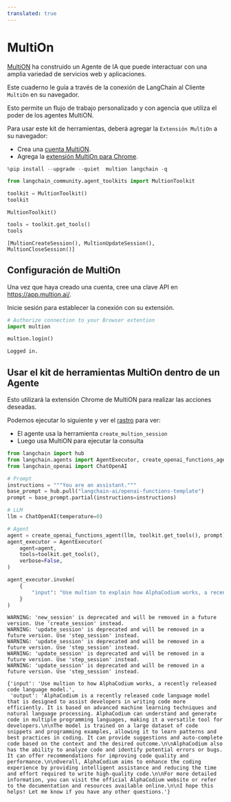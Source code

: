 ```yaml
---
translated: true
---
```


# MultiOn

[MultiON](https://www.multion.ai/blog/multion-building-a-brighter-future-for-humanity-with-ai-agents) ha construido un Agente de IA que puede interactuar con una amplia variedad de servicios web y aplicaciones.

Este cuaderno le guía a través de la conexión de LangChain al Cliente `MultiOn` en su navegador.

Esto permite un flujo de trabajo personalizado y con agencia que utiliza el poder de los agentes MultiON.

Para usar este kit de herramientas, deberá agregar la `Extensión MultiOn` a su navegador:

* Crea una [cuenta MultiON](https://app.multion.ai/login?callbackUrl=%2Fprofile).
* Agrega la [extensión MultiOn para Chrome](https://multion.notion.site/Download-MultiOn-ddddcfe719f94ab182107ca2612c07a5).

```python
%pip install --upgrade --quiet  multion langchain -q
```

```python
from langchain_community.agent_toolkits import MultionToolkit

toolkit = MultionToolkit()
toolkit
```

```output
MultionToolkit()
```

```python
tools = toolkit.get_tools()
tools
```

```output
[MultionCreateSession(), MultionUpdateSession(), MultionCloseSession()]
```

## Configuración de MultiOn

Una vez que haya creado una cuenta, cree una clave API en https://app.multion.ai/.

Inicie sesión para establecer la conexión con su extensión.

```python
# Authorize connection to your Browser extention
import multion

multion.login()
```

```output
Logged in.
```

## Usar el kit de herramientas MultiOn dentro de un Agente

Esto utilizará la extensión Chrome de MultiON para realizar las acciones deseadas.

Podemos ejecutar lo siguiente y ver el [rastro](https://smith.langchain.com/public/34aaf36d-204a-4ce3-a54e-4a0976f09670/r) para ver:

* El agente usa la herramienta `create_multion_session`
* Luego usa MultiON para ejecutar la consulta

```python
from langchain import hub
from langchain.agents import AgentExecutor, create_openai_functions_agent
from langchain_openai import ChatOpenAI
```

```python
# Prompt
instructions = """You are an assistant."""
base_prompt = hub.pull("langchain-ai/openai-functions-template")
prompt = base_prompt.partial(instructions=instructions)
```

```python
# LLM
llm = ChatOpenAI(temperature=0)
```

```python
# Agent
agent = create_openai_functions_agent(llm, toolkit.get_tools(), prompt)
agent_executor = AgentExecutor(
    agent=agent,
    tools=toolkit.get_tools(),
    verbose=False,
)
```

```python
agent_executor.invoke(
    {
        "input": "Use multion to explain how AlphaCodium works, a recently released code language model."
    }
)
```

```output
WARNING: 'new_session' is deprecated and will be removed in a future version. Use 'create_session' instead.
WARNING: 'update_session' is deprecated and will be removed in a future version. Use 'step_session' instead.
WARNING: 'update_session' is deprecated and will be removed in a future version. Use 'step_session' instead.
WARNING: 'update_session' is deprecated and will be removed in a future version. Use 'step_session' instead.
WARNING: 'update_session' is deprecated and will be removed in a future version. Use 'step_session' instead.
```

```output
{'input': 'Use multion to how AlphaCodium works, a recently released code language model.',
 'output': 'AlphaCodium is a recently released code language model that is designed to assist developers in writing code more efficiently. It is based on advanced machine learning techniques and natural language processing. AlphaCodium can understand and generate code in multiple programming languages, making it a versatile tool for developers.\n\nThe model is trained on a large dataset of code snippets and programming examples, allowing it to learn patterns and best practices in coding. It can provide suggestions and auto-complete code based on the context and the desired outcome.\n\nAlphaCodium also has the ability to analyze code and identify potential errors or bugs. It can offer recommendations for improving code quality and performance.\n\nOverall, AlphaCodium aims to enhance the coding experience by providing intelligent assistance and reducing the time and effort required to write high-quality code.\n\nFor more detailed information, you can visit the official AlphaCodium website or refer to the documentation and resources available online.\n\nI hope this helps! Let me know if you have any other questions.'}
```
